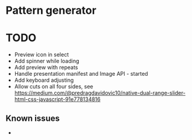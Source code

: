 # Pattern generator

# TODO

- Preview icon in select
- Add spinner while loading
- Add preview with repeats
- Handle presentation manifest and Image API - started
- Add keyboard adjusting
- Allow cuts on all four sides, see https://medium.com/@predragdavidovic10/native-dual-range-slider-html-css-javascript-91e778134816

## Known issues

-
